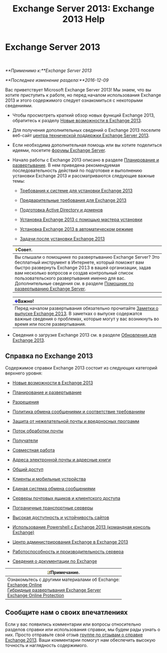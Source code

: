 ﻿---
title: 'Exchange Server 2013: Exchange 2013 Help'
TOCTitle: '@NoTitle'
ms:assetid: cb24ddb7-0659-4d9d-9057-52843f861ba8
ms:mtpsurl: https://technet.microsoft.com/ru-ru/library/Bb124558(v=EXCHG.150)
ms:contentKeyID: 50489236
ms.date: 04/30/2018
mtps_version: v=EXCHG.150
ms.translationtype: HT
---

# Exchange Server 2013

 

_**Применимо к:**Exchange Server 2013_

_**Последнее изменение раздела:**2016-12-09_

Вас приветствует Microsoft Exchange Server 2013\! Мы знаем, что вы хотите приступить к работе, но перед началом использования Exchange 2013 и этого содержимого следует ознакомиться с некоторыми сведениями.

  - Чтобы просмотреть краткий обзор новых функций Exchange 2013, обратитесь к разделу [Новые возможности в Exchange 2013](what-s-new-in-exchange-2013-exchange-2013-help.md).

  - Для получения дополнительных сведений о Exchange 2013 поселите веб-сайт [центра технической поддержки Exchange Server 2013](https://go.microsoft.com/fwlink/?linkid=266622).

  - Если необходима дополнительная помощь или вы хотите поделиться идеями, посетите [форумы Exchange Server](https://go.microsoft.com/fwlink/p/?linkid=60612).

  - Начало работы с Exchange 2013 описано в разделе [Планирование и развертывание](planning-and-deployment-for-exchange-2013-installation-instructions.md). В нем приведена рекомендуемая последовательность действий по подготовке и выполнению установки Exchange 2013 и рассматриваются следующие важные темы:
    
      - [Требования к системе для установки Exchange 2013](exchange-2013-system-requirements-exchange-2013-help.md)
    
      - [Предварительные требования для Exchange 2013](exchange-2013-prerequisites-exchange-2013-help.md)
    
      - [Подготовка Active Directory и доменов](prepare-active-directory-and-domains-exchange-2013-help.md)
    
      - [Установка Exchange 2013 с помощью мастера установки](install-exchange-2013-using-the-setup-wizard-exchange-2013-help.md)
    
      - [Установка Exchange 2013 в автоматическом режиме](install-exchange-2013-using-unattended-mode-exchange-2013-help.md)
    
      - [Задачи после установки Exchange 2013](exchange-2013-post-installation-tasks-exchange-2013-help.md)
    
    <table>
    <thead>
    <tr class="header">
    <th><img src="images/Bb124558.tip(EXCHG.150).gif" title="Совет" alt="Совет" />Совет.</th>
    </tr>
    </thead>
    <tbody>
    <tr class="odd">
    <td>Вы слышали о помощнике по развертыванию Exchange Server? Это бесплатный инструмент в Интернете, который поможет вам быстро развернуть Exchange 2013 в вашей организации, задав вам несколько вопросов и создав контрольный список пользовательского развертывания именно для вас. Дополнительные сведения см. в разделе <a href="exchange-server-deployment-assistant-exchange-2013-help.md">Помощник по развертыванию Exchange Server</a>.</td>
    </tr>
    </tbody>
    </table>
    
    <table>
    <thead>
    <tr class="header">
    <th><img src="images/Dd876857.important(EXCHG.150).gif" title="Важно" alt="Важно" />Важно!</th>
    </tr>
    </thead>
    <tbody>
    <tr class="odd">
    <td>Перед началом развертывания обязательно прочитайте <a href="release-notes-for-exchange-2013-exchange-2013-help.md">Заметки о выпуске Exchange 2013</a>. В заметках о выпуске содержатся важные сведения о проблемах, которые могут у вас возникнуть во время или после развертывания.</td>
    </tr>
    </tbody>
    </table>


  - Сведения о загрузке Exchange 2013 см. в разделе [Обновления для Exchange 2013](updates-for-exchange-2013-exchange-2013-help.md).

## Справка по Exchange 2013

Содержимое справки Exchange 2013 состоит из следующих категорий верхнего уровня:

  - [Новые возможности в Exchange 2013](what-s-new-in-exchange-2013-exchange-2013-help.md)

  - [Планирование и развертывание](planning-and-deployment-for-exchange-2013-installation-instructions.md)

  - [Разрешения](permissions-exchange-2013-help.md)

  - [Политика обмена сообщениями и соответствие требованиям](messaging-policy-and-compliance-exchange-2013-help.md)

  - [Защита от нежелательной почты и вредоносных программ](anti-spam-and-anti-malware-protection-exchange-2013-help.md)

  - [Поток обработки почты](mail-flow-exchange-2013-help.md)

  - [Получатели](recipients-exchange-2013-help.md)

  - [Совместная работа](collaboration-exchange-2013-help.md)

  - [Адреса электронной почты и адресные книги](email-addresses-and-address-books-exchange-2013-help.md)

  - [Общий доступ](sharing-exchange-2013-help.md)

  - [Клиенты и мобильные устройства](clients-and-mobile-exchange-2013-help.md)

  - [Единая система обмена сообщениями](unified-messaging-exchange-2013-help.md)

  - [Серверы почтовых ящиков и клиентского доступа](mailbox-and-client-access-servers-exchange-2013-help.md)

  - [Пограничные транспортные серверы](edge-transport-servers-exchange-2013-help.md)

  - [Высокая доступность и устойчивость сайтов](high-availability-and-site-resilience-exchange-2013-help.md)

  - [Использование Powershell с Exchange 2013 (командная консоль Exchange)](https://technet.microsoft.com/ru-ru/library/bb123778\(v=exchg.150\))

  - [Центр администрирования Exchange в Exchange 2013](exchange-admin-center-in-exchange-2013-exchange-2013-help.md)

  - [Работоспособность и производительность сервера](server-health-and-performance-exchange-2013-help.md)

  - [Сведения о документации по Exchange](about-exchange-documentation-exchange-2013-help.md)

<table>
<thead>
<tr class="header">
<th><img src="images/JJ126620.note(EXCHG.150).gif" title="Примечание" alt="Примечание" />Примечание.</th>
</tr>
</thead>
<tbody>
<tr class="odd">
<td>Ознакомьтесь с другими материалами об Exchange:<br />
<a href="https://technet.microsoft.com/ru-ru/library/jj200580(v=exchg.150)">Exchange Online</a><br />
<a href="https://technet.microsoft.com/ru-ru/library/jj200581(v=exchg.150)">Гибридные развертывания Exchange Server</a><br />
<a href="https://technet.microsoft.com/ru-ru/library/jj723137(v=exchg.150)">Exchange Online Protection</a></td>
</tr>
</tbody>
</table>


## Сообщите нам о своих впечатлениях

Если у вас появились комментарии или вопросы относительно разделов справки или использования справки, мы будем рады узнать о них. Просто отправьте свой отзыв [группе по отзывам о справке Exchange 2013](mailto:ex2013helpfeedback@microsoft.com). Ваши комментарии помогут нам обеспечить высокую точность и наглядность содержимого.

